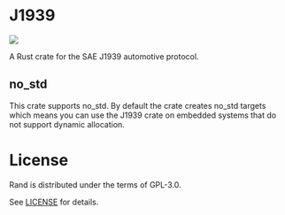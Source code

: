 # J1939

[![](https://img.shields.io/crates/v/j1939.svg)](https://crates.io/crates/j1939)

A Rust crate for the SAE J1939 automotive protocol.

## no_std

This crate supports no_std. By default the crate creates no_std targets which means you can use the J1939 crate on embedded systems that do not support dynamic allocation.

# License

Rand is distributed under the terms of GPL-3.0.

See [LICENSE](LICENSE) for details.

